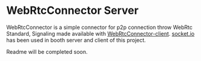 # WebRtcConnector Server

WebRtcConnector is a simple connector for p2p connection throw WebRtc Standard, Signaling made available with [WebRtcConnector-client](https://github.com/amir4rab/webRtcConnector/tree/main/client). [socket.io](https://socket.io) has been used in booth server and client of this project.

Readme will be completed soon.